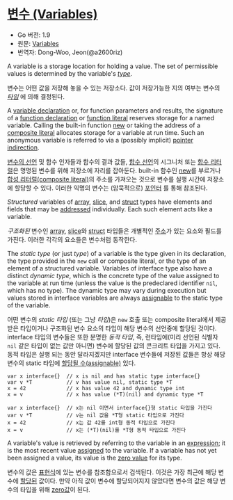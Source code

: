 # [변수 (Variables)](#variables)

* Go 버전: 1.9
* 원문: [Variables](https://golang.org/ref/spec#Variables)
* 번역자: Dong-Woo, Jeon(@a2600riz)

A variable is a storage location for holding a value. The set of permissible values is determined by the variable's *[type](/Types/)*.

변수는 어떤 값을 저장해 놓을 수 있는 저장소다. 값이 저장가능한 지의 여부는 변수의 *[타입](/Types/)* 에 의해 결정된다.

A [variable declaration](/Declarations%20and%20scope/variable_declarations.html) or, for function parameters and results, the signature of a [function declaration](/Declarations%20and%20scope/function_declarations.html) or [function literal](/Expressions/function_literals.html) reserves storage for a named variable. Calling the built-in function [new](/Built-in%20functions/allocation.html) or taking the address of a [composite literal](/Expressions/composite_literals.html) allocates storage for a variable at run time. Such an anonymous variable is referred to via a (possibly implicit) [pointer indirection](/Expressions/address_operators.html).

[변수의 선언](/Declarations%20and%20scope/variable_declarations.html) 및 함수 인자들과 함수의 결과 값들, [함수 선언](/Declarations%20and%20scope/function_declarations.html)의 시그니처 또는 [함수 리터럴](/Expressions/function_literals.html)은 명명된 변수를 위해 저장소에 자리를 잡아둔다. built-in 함수인 [new](/Built-in%20functions/allocation.html)를 부르거나 [합성 리터럴(composite literal)](/Expressions/composite_literals.html)의 주소를 가져오는 것으로 변수를 실행 시간에 저장소에 할당할 수 있다. 이러한 익명의 변수는 (암묵적으로) [포인터](/Expressions/address_operators.html) 를 통해 참조된다.

*Structured* variables of [array](/Types/array_types.html), [slice](/Types/slice_types.html), and [struct](/Types/struct_types.html) types have elements and fields that may be [addressed](/Expressions/address_operators.html) individually. Each such element acts like a variable.

*구조화된* 변수인 [array](/Types/array_types.html), [slice](/Types/slice_types.html)와 [struct](/Types/struct_types.html) 타입들은 개별적인 [주소](/Expressions/address_operators.html)가 있는 요소와 필드를 가진다. 이러한 각각의 요소들은 변수처럼 동작한다.

The *static type* (or just *type*) of a variable is the type given in its declaration, the type provided in the `new` call or composite literal, or the type of an element of a structured variable. Variables of interface type also have a distinct *dynamic type*, which is the concrete type of the value assigned to the variable at run time (unless the value is the predeclared identifier `nil`, which has no type). The dynamic type may vary during execution but values stored in interface variables are always [assignable](/Properties%20of%20types%20and%20values/assignability.html) to the static type of the variable.

어떤 변수의 *static 타입* (또는 그냥 *타입*)은 `new` 호출 또는 composite literal에서 제공받은 타입이거나 구조화된 변수 요소의 타입이 해당 변수의 선언중에 할당된 것이다. interface 타입의 변수들은 또한 분명한 *동적 타입*, 즉, 런타임에(미리 선언된 식별자 `nil` 같은 타입이 없는 값만 아니면) 변수에 할당된 값의 콘크리트 타입을 가지고 있다. 동적 타입은 실행 되는 동안 달라지겠지만 interface 변수들에 저장된 값들은 항상 해당 변수의 static 타입에 [할당될 수(assignable)](/Properties%20of%20types%20and%20values/assignability.html) 있다.

```
var x interface{}  // x is nil and has static type interface{}
var v *T           // v has value nil, static type *T
x = 42             // x has value 42 and dynamic type int
x = v              // x has value (*T)(nil) and dynamic type *T
```

```
var x interface{}  // x는 nil 이면서 interface{}형 static 타입을 가진다
var v *T           // v는 nil 값을 *T형 static 타입으로 가진다
x = 42             // x는 값 42를 int형 동적 타입으로 가진다
x = v              // x는 (*T)(nil)를 *T형 동적 타입으로 가진다
```

A variable's value is retrieved by referring to the variable in an [expression](/Expressions/); it is the most recent value [assigned](/Statements/assignments.html) to the variable. If a variable has not yet been assigned a value, its value is the [zero value](/Program%20initialization%20and%20execution/the_zero_value.html) for its type.

변수의 값은 [표현식](/Expressions/)에 있는 변수를 참조함으로서 검색된다. 이것은 가장 최근에 해당 변수에 [할당된](/Statements/assignments.html) 값이다. 만약 아직 값이 변수에 할당되어지지 않았다면 변수의 값은 해당 변수의 타입을 위해 [zero값](/Program%20initialization%20and%20execution/the_zero_value.html)이 된다.
